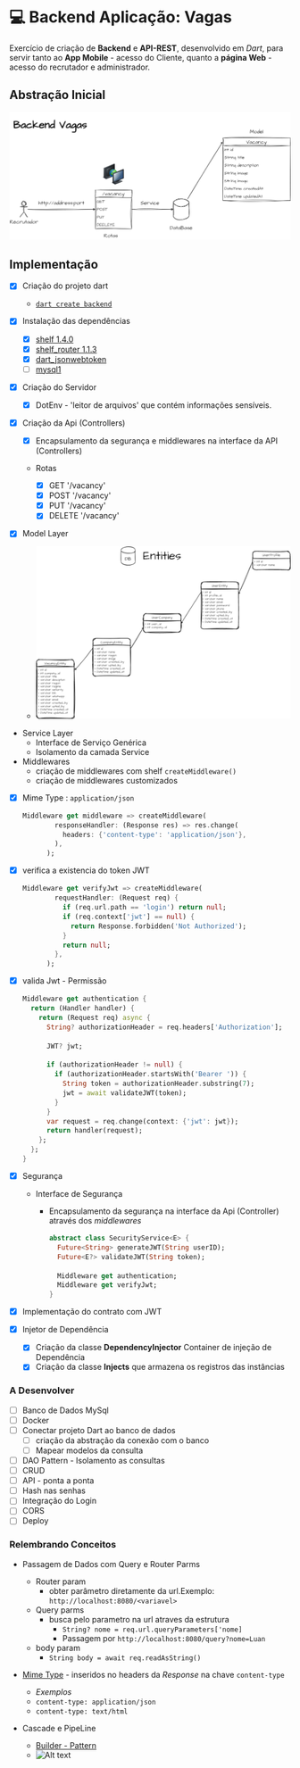 # :computer: Backend Aplicação: Vagas

Exercício de criação de **Backend** e **API-REST**, desenvolvido em *Dart*, para servir tanto ao **App Mobile** - acesso do Cliente, quanto a **página Web** - acesso do recrutador e administrador.

## Abstração Inicial

![Alt text](assets/abstraction.png)

## Implementação

- [x] Criação do projeto dart
  - [`dart create backend`](https://dart.dev/tools/dart-create)

- [x] Instalação das dependências
  - [x] [shelf 1.4.0](https://pub.dev/packages/shelf)
  - [x] [shelf_router 1.1.3](https://pub.dev/packages/shelf_router)
  - [x] [dart_jsonwebtoken](https://pub.dev/packages/dart_jsonwebtoken)
  - [ ] [mysql1](https://pub.dev/packages/mysql1)

- [x] Criação do Servidor
  - [x] DotEnv - 'leitor de arquivos' que contém informações sensíveis.
  
- [x] Criação da Api (Controllers)
  - [x]  Encapsulamento da segurança e middlewares na interface da API (Controllers)
  - Rotas
  
    - [x] GET '/vacancy'
    - [x] POST '/vacancy'
    - [x] PUT '/vacancy'
    - [x] DELETE '/vacancy'

- [x] Model Layer
  - ![Alt text](assets/entities.png)

- Service Layer
  - Interface de Serviço Genérica
  - Isolamento da camada Service
- Middlewares
  - criação de middlewares com shelf `createMiddleware()`
  - criação de middlewares customizados
- [x] Mime Type : `application/json`

  ```dart
  Middleware get middleware => createMiddleware(
          responseHandler: (Response res) => res.change(
            headers: {'content-type': 'application/json'},
          ),
        );
  ```

- [x] verifica a existencia do token JWT

  ```dart
  Middleware get verifyJwt => createMiddleware(
          requestHandler: (Request req) {
            if (req.url.path == 'login') return null;
            if (req.context['jwt'] == null) {
              return Response.forbidden('Not Authorized');
            }
            return null;
          },
        );
    ```
  
- [x] valida Jwt - Permissão
  
  ```dart
  Middleware get authentication {
    return (Handler handler) {
      return (Request req) async {
        String? authorizationHeader = req.headers['Authorization'];

        JWT? jwt;

        if (authorizationHeader != null) {
          if (authorizationHeader.startsWith('Bearer ')) {
            String token = authorizationHeader.substring(7);
            jwt = await validateJWT(token);
          }
        }
        var request = req.change(context: {'jwt': jwt});
        return handler(request);
      };
    };
  }
  ```

- [x] Segurança
  - Interface de Segurança
    - Encapsulamento da segurança na interface da Api (Controller) através dos *middlewares*

      ```dart
      abstract class SecurityService<E> {
        Future<String> generateJWT(String userID);
        Future<E?> validateJWT(String token);

        Middleware get authentication;
        Middleware get verifyJwt;
      }
      ```

- [x] Implementação do contrato com JWT

- [x] Injetor de Dependência
  - [x] Criação da classe **DependencyInjector** Container de injeção de Dependência
  - [x] Criação da classe **Injects** que armazena os registros das instâncias

### A Desenvolver

- [ ] Banco de Dados MySql
- [ ] Docker
- [ ] Conectar projeto Dart ao banco de dados
  - [ ] criação da abstração da conexão com o banco
  - [ ] Mapear modelos da consulta
- [ ] DAO Pattern - Isolamento as consultas
- [ ] CRUD
- [ ] API - ponta a ponta
- [ ] Hash nas senhas
- [ ] Integração do Login
- [ ] CORS
- [ ] Deploy

### Relembrando Conceitos

- Passagem de Dados com Query e Router Parms
  - Router param
    - obter parâmetro diretamente da url.Exemplo:  `http://localhost:8080/<variavel>`
  - Query parms
    - busca pelo parametro na url atraves da estrutura
      - ``String? nome = req.url.queryParameters['nome]``
      - Passagem por  ``http://localhost:8080/query?nome=Luan``
  - body param
    - ``String body = await req.readAsString()``

- [Mime Type](https://developer.mozilla.org/en-US/docs/WebHTTP/Basics_of_HTTP/MIME_types/Common_types) - inseridos no headers da *Response* na chave `content-type`
  - *Exemplos*
  - ``content-type: application/json``
  - ``content-type: text/html``
- Cascade e PipeLine
  - [Builder - Pattern](https://refactoring.guru/design-patterns/builder)
  - ![Alt text](https://refactoring.guru/images/patterns/diagrams/builder/structure.png?id%3Dfe9e23559923ea0657aa5fe75efef333)
